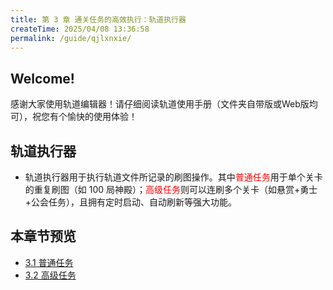 ```yaml
---
title: 第 3 章 通关任务的高效执行：轨道执行器
createTime: 2025/04/08 13:36:58
permalink: /guide/qjlxnxie/
---
```


## Welcome!

感谢大家使用轨道编辑器！请仔细阅读轨道使用手册（文件夹自带版或Web版均可），祝您有个愉快的使用体验！

## 轨道执行器
- 轨道执行器用于执行轨道文件所记录的刷图操作。其中<span style="color: red;">普通任务</span>用于单个关卡的重复刷图（如 100 局神殿）；<span style="color: red;">高级任务</span>则可以连刷多个关卡（如悬赏+勇士+公会任务），且拥有定时启动、自动刷新等强大功能。

## 本章节预览

- [3.1 普通任务](3.1.md)
- [3.2 高级任务](3.2.md)
